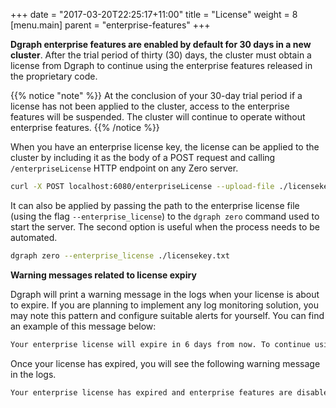 +++
date = "2017-03-20T22:25:17+11:00"
title = "License"
weight = 8
[menu.main]
    parent = "enterprise-features"
+++


**Dgraph enterprise features are enabled by default for 30 days in a new cluster**.
After the trial period of thirty (30) days, the cluster must obtain a license from Dgraph to
continue using the enterprise features released in the proprietary code.

{{% notice "note" %}}
At the conclusion of your 30-day trial period if a license has not been applied to the cluster,
access to the enterprise features will be suspended. The cluster will continue to operate without
enterprise features.
{{% /notice %}}

When you have an enterprise license key, the license can be applied to the cluster by including it
as the body of a POST request and calling `/enterpriseLicense` HTTP endpoint on any Zero server.

```sh
curl -X POST localhost:6080/enterpriseLicense --upload-file ./licensekey.txt
```

It can also be applied by passing the path to the enterprise license file (using the flag
`--enterprise_license`) to the `dgraph zero` command used to start the server. The second option is
useful when the process needs to be automated.

```sh
dgraph zero --enterprise_license ./licensekey.txt
```

**Warning messages related to license expiry**

Dgraph will print a warning message in the logs when your license is about to expire. If you are planning to implement any log monitoring solution, you may note this pattern and configure suitable alerts for yourself. You can find an example of this message below:

```sh
Your enterprise license will expire in 6 days from now. To continue using enterprise features after 6 days from now, apply a valid license. To get a new license, contact us at https://dgraph.io/contact.
```

Once your license has expired, you will see the following warning message in the logs.

```sh
Your enterprise license has expired and enterprise features are disabled. To continue using enterprise features, apply a valid license. To receive a new license, contact us at https://dgraph.io/contact.
```

[dcl]: https://github.com/dgraph-io/dgraph/blob/master/licenses/DCL.txt
